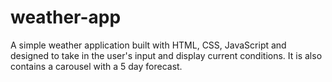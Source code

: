 # weather-app

A simple weather application built with HTML, CSS, JavaScript and designed to take in the user's input and display current conditions. It is also contains a carousel with a 5 day forecast.
